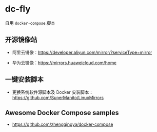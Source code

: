 # dc-fly

自用 `docker-compose` 脚本

## 开源镜像站

- 阿里云镜像：https://developer.aliyun.com/mirror/?serviceType=mirror

- 华为云镜像：https://mirrors.huaweicloud.com/home

## 一键安装脚本

- 更换系统软件源脚本及 Docker 安装脚本：https://github.com/SuperManito/LinuxMirrors

## Awesome Docker Compose samples

- https://github.com/zhengqingya/docker-compose
